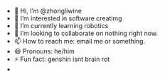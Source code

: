 - 👋 Hi, I’m @zhongliwine
- 👀 I’m interested in software creatimg
- 🌱 I’m currently learning robotics
- 💞️ I’m looking to collaborate on nothing right now.
- 📫 How to reach me: email me or something.
- 😄 Pronouns: he/him
- ⚡ Fun fact: genshin isnt brain rot
- 

<!---
zhongliwine/zhongliwine is a ✨ special ✨ repository because its `README.md` (this file) appears on your GitHub profile.
You can click the Preview link to take a look at your changes.
--->
